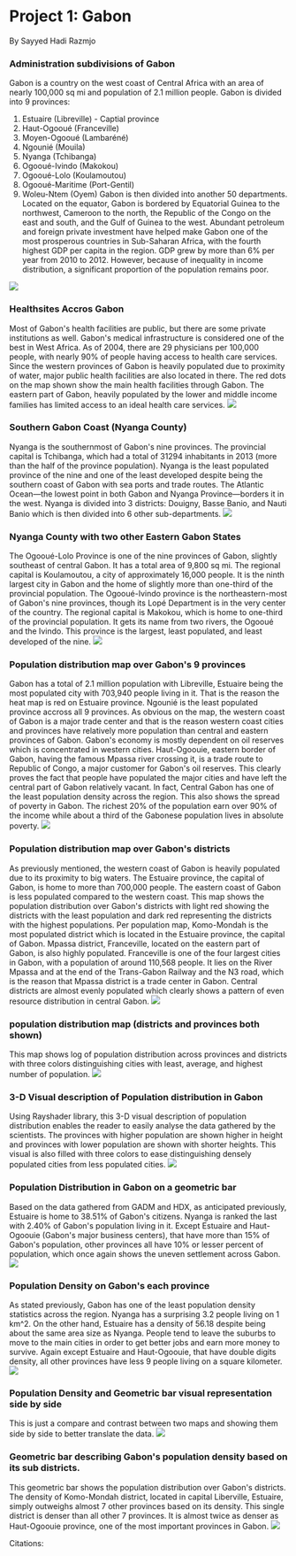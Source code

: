 
# Project 1: Gabon
By Sayyed Hadi Razmjo

### Administration subdivisions of Gabon
Gabon is a country on the west coast of Central Africa with an area of nearly 100,000 sq mi and 
population of 2.1 million people. Gabon is divided into 9 provinces: 
1. Estuaire (Libreville) - Captial province
2. Haut-Ogooué (Franceville)
3. Moyen-Ogooué (Lambaréné)
4. Ngounié (Mouila)
5. Nyanga (Tchibanga)
6. Ogooué-Ivindo (Makokou)
7. Ogooué-Lolo (Koulamoutou)
8. Ogooué-Maritime (Port-Gentil)
9. Woleu-Ntem (Oyem)
Gabon is then divided into another 50 departments. Located on the equator, Gabon is bordered by Equatorial Guinea to the northwest, Cameroon to the north, the Republic of the Congo on the east and south, and the Gulf of Guinea to the west. Abundant petroleum and foreign private investment have helped make Gabon one of the most prosperous countries in Sub-Saharan Africa, with the fourth highest GDP per capita in the region. GDP grew by more than 6% per year from 2010 to 2012. However, because of inequality in income distribution, a significant proportion of the population remains poor.


![](Gabon.png)

### Healthsites Accros Gabon
Most of Gabon's health facilities are public, but there are some private institutions as well. Gabon's medical infrastructure is considered one of the best in West Africa. As of 2004, there are 29 physicians per 100,000 people, with nearly 90% of people having access to health care services. Since the western provinces of Gabon is heavily populated due to proximity of water, major public health facilities are also located in there. The red dots on the map shown show the main health facilities through Gabon. The eastern part of Gabon, heavily populated by the lower and middle income families has limited access to an ideal health care services. 
![](Gabon_stretch_goal_1.png)

### Southern Gabon Coast (Nyanga County)
Nyanga is the southernmost of Gabon's nine provinces. The provincial capital is Tchibanga, which had a total of 31294 inhabitants in 2013 (more than the half of the province population). Nyanga is the least populated province of the nine and one of the least developed despite being the southern coast of Gabon with sea ports and trade routes. The Atlantic Ocean—the lowest point in both Gabon and Nyanga Province—borders it in the west. Nyanga is divided into 3 districts: Douigny, Basse Banio, and Nauti Banio which is then divided into 6 other sub-departments. 
![](Gabon_stretch_goal_2.png)


### Nyanga County with two other Eastern Gabon States
The Ogooué-Lolo Province is one of the nine provinces of Gabon, slightly southeast of central Gabon. It has a total area of 9,800 sq mi. The regional capital is Koulamoutou, a city of approximately 16,000 people. It is the ninth largest city in Gabon and the home of slightly more than one-third of the provincial population.
The Ogooué-Ivindo province is the northeastern-most of Gabon's nine provinces, though its Lopé Department is in the very center of the country. The regional capital is Makokou, which is home to one-third of the provincial population. It gets its name from two rivers, the Ogooué and the Ivindo. This province is the largest, least populated, and least developed of the nine.
![](Gabon_stretch_goal_3.png)

### Population distribution map over Gabon's 9 provinces
Gabon has a total of 2.1 million population with Libreville, Estuaire being the most populated city with 703,940 people living in it. That is the reason the heat map is red on Estuaire province. Ngounié is the least populated province accross all 9 provinces. As obvious on the map, the western coast of Gabon is a major trade center and that is the reason western coast cities and provinces have relatively more population than central and eastern provinces of Gabon. Gabon's economy is mostly dependent on oil reserves which is concentrated in western cities. Haut-Ogoouie, eastern border of Gabon, having the famous Mpassa river crossing it, is a trade route to Republic of Congo, a major customer for Gabon's oil reserves. This clearly proves the fact that people have populated the major cities and have left the central part of Gabon relatively vacant. In fact, Central Gabon has one of the least population density across the region. This also shows the spread of poverty in Gabon. The richest 20% of the population earn over 90% of the income while about a third of the Gabonese population lives in absolute poverty.
![](Gabon_population_map.png)

### Population distribution map over Gabon's districts
As previously mentioned, the western coast of Gabon is heavily populated due to its proximity to big waters. The Estuaire province, the capital of Gabon, is home to more than 700,000 people. The eastern coast of Gabon is less populated compared to the western coast. This map shows the population distribution over Gabon's districts with light red showing the districts with the least population and dark red representing the districts with the highest populations. Per population map, Komo-Mondah is the most populated district which is located in the Estuaire province, the capital of Gabon. Mpassa district, Franceville, located on the eastern part of Gabon, is also highly populated. Franceville is one of the four largest cities in Gabon, with a population of around 110,568 people. It lies on the River Mpassa and at the end of the Trans-Gabon Railway and the N3 road, which is the reason that Mpassa district is a trade center in Gabon. Central districts are almost evenly populated which clearly shows a pattern of even resource distribution in central Gabon. 
![](project_1_part2_stretch_goal_1.png)

### population distribution map (districts and provinces both shown)
This map shows log of population distribution across provinces and districts with three colors distinguishing cities with least, average, and highest number of population. 
![](project_1_part2_stretch_goal_2.png)

### 3-D Visual description of Population distribution in Gabon
Using Rayshader library, this 3-D visual description of population distribution enables the reader to easily analyse the data gathered by the scientists. The provinces with higher population are shown higher in height and provinces with lower population are shown with shorter heights. This visual is also filled with three colors to ease distinguishing densely populated cities from less populated cities. 
![](Project_1_part2_stretch_goal_3.gif)


### Population Distribution in Gabon on a geometric bar
Based on the data gathered from GADM and HDX, as anticipated previously, Estuaire is home to 38.51% of Gabon's citizens. Nyanga is ranked the last with 2.40% of Gabon's population living in it. Except Estuaire and Haut-Ogoouie (Gabon's major business centers), that have more than 15% of Gabon's population, other provinces all have 10% or lesser percent of population, which once again shows the uneven settlement across Gabon. 
![](project_1_part3_Ordered_filled_geom_bar.png)

### Population Density on Gabon's each province
As stated previously, Gabon has one of the least population density statistics across the region. Nyanga has a surprising 3.2 people living on 1 km^2. On the other hand, Estuaire has a density of 56.18 despite being about the same area size as Nyanga. People tend to leave the suburbs to move to the main cities in order to get better jobs and earn more money to survive. Again except Estuaire and Haut-Ogoouie, that have double digits density, all other provinces have less 9 people living on a square kilometer. 
![](project_1_part3_population_map_with_density.png)

### Population Density and Geometric bar visual representation side by side
This is just a compare and contrast between two maps and showing them side by side to better translate the data. 
![](project_1_part3_population_side_by_side.png)

### Geometric bar describing Gabon's population density based on its sub districts. 
This geometric bar shows the population distribution over Gabon's districts. The density of Komo-Mondah district, located in capital Liberville, Estuaire, simply outweighs almost 7 other provinces based on its density. This single district is denser than all other 7 provinces. It is almost twice as denser as Haut-Ogoouie province, one of the most important provinces in Gabon. 
![](project_1_part3_stretch_goal_1.png) 

Citations:

